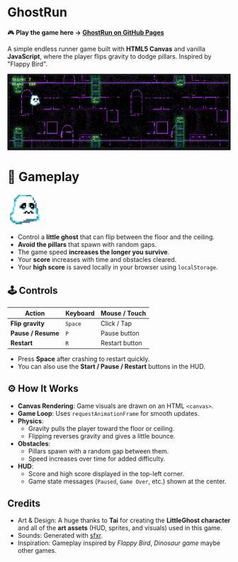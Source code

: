  # GhostRun

🎮 **Play the game here → [GhostRun on GitHub Pages](https://prcpham-dev.github.io/GhostRun/)**

A simple endless runner game built with **HTML5 Canvas** and vanilla **JavaScript**, where the player flips gravity to dodge pillars. Inspired by "Flappy Bird".

![screenshot](assets/sample.png)

# 👻 Gameplay

![LittleGhost character](assets/LittleGhost.gif)

- Control a **little ghost** that can flip between the floor and the ceiling.  
- **Avoid the pillars** that spawn with random gaps.  
- The game speed **increases the longer you survive**.  
- Your **score** increases with time and obstacles cleared.  
- Your **high score** is saved locally in your browser using `localStorage`.  

## 🕹 Controls

| Action              | Keyboard        | Mouse / Touch  |
|---------------------|-----------------|----------------|
| **Flip gravity**    | `Space`         | Click / Tap    |
| **Pause / Resume**  | `P`             | Pause button   |
| **Restart**         | `R`             | Restart button |

- Press **Space** after crashing to restart quickly.  
- You can also use the **Start / Pause / Restart** buttons in the HUD.

## ⚙️ How It Works

- **Canvas Rendering**: Game visuals are drawn on an HTML `<canvas>`.
- **Game Loop**: Uses `requestAnimationFrame` for smooth updates.
- **Physics**:
  - Gravity pulls the player toward the floor or ceiling.
  - Flipping reverses gravity and gives a little bounce.
- **Obstacles**:
  - Pillars spawn with a random gap between them.
  - Speed increases over time for added difficulty.
- **HUD**:
  - Score and high score displayed in the top-left corner.
  - Game state messages (`Paused`, `Game Over`, etc.) shown at the center.

## Credits
- Art & Design: A huge thanks to **Tai** for creating the **LittleGhost character** and all of the **art assets** (HUD, sprites, and visuals) used in this game.  
- Sounds: Generated with [sfxr](https://sfxr.me/).
- Inspiration: Gameplay inspired by *Flappy Bird*, *Dinosaur game* maybe other games.